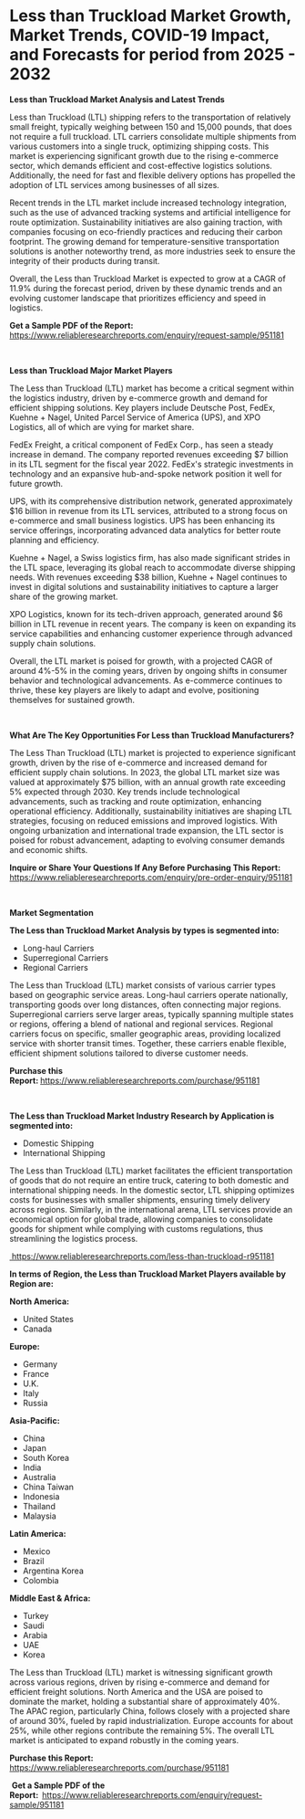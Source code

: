 <p><h1>Less than Truckload Market Growth, Market Trends, COVID-19 Impact, and Forecasts for period from 2025 - 2032</h1></p><p><strong>Less than Truckload Market Analysis and Latest Trends</strong></p>
<p><p>Less than Truckload (LTL) shipping refers to the transportation of relatively small freight, typically weighing between 150 and 15,000 pounds, that does not require a full truckload. LTL carriers consolidate multiple shipments from various customers into a single truck, optimizing shipping costs. This market is experiencing significant growth due to the rising e-commerce sector, which demands efficient and cost-effective logistics solutions. Additionally, the need for fast and flexible delivery options has propelled the adoption of LTL services among businesses of all sizes.</p><p>Recent trends in the LTL market include increased technology integration, such as the use of advanced tracking systems and artificial intelligence for route optimization. Sustainability initiatives are also gaining traction, with companies focusing on eco-friendly practices and reducing their carbon footprint. The growing demand for temperature-sensitive transportation solutions is another noteworthy trend, as more industries seek to ensure the integrity of their products during transit. </p><p>Overall, the Less than Truckload Market is expected to grow at a CAGR of 11.9% during the forecast period, driven by these dynamic trends and an evolving customer landscape that prioritizes efficiency and speed in logistics.</p></p>
<p><strong>Get a Sample PDF of the Report:&nbsp;</strong> <a href="https://www.reliableresearchreports.com/enquiry/request-sample/951181?utm_campaign=2820&utm_medium=2&utm_source=Github&utm_content=ia&utm_term=17042025&utm_id=less-than-truckload">https://www.reliableresearchreports.com/enquiry/request-sample/951181</a></p>
<p>&nbsp;</p>
<p><strong>Less than Truckload Major Market Players</strong></p>
<p><p>The Less than Truckload (LTL) market has become a critical segment within the logistics industry, driven by e-commerce growth and demand for efficient shipping solutions. Key players include Deutsche Post, FedEx, Kuehne + Nagel, United Parcel Service of America (UPS), and XPO Logistics, all of which are vying for market share.</p><p>FedEx Freight, a critical component of FedEx Corp., has seen a steady increase in demand. The company reported revenues exceeding $7 billion in its LTL segment for the fiscal year 2022. FedEx's strategic investments in technology and an expansive hub-and-spoke network position it well for future growth. </p><p>UPS, with its comprehensive distribution network, generated approximately $16 billion in revenue from its LTL services, attributed to a strong focus on e-commerce and small business logistics. UPS has been enhancing its service offerings, incorporating advanced data analytics for better route planning and efficiency.</p><p>Kuehne + Nagel, a Swiss logistics firm, has also made significant strides in the LTL space, leveraging its global reach to accommodate diverse shipping needs. With revenues exceeding $38 billion, Kuehne + Nagel continues to invest in digital solutions and sustainability initiatives to capture a larger share of the growing market.</p><p>XPO Logistics, known for its tech-driven approach, generated around $6 billion in LTL revenue in recent years. The company is keen on expanding its service capabilities and enhancing customer experience through advanced supply chain solutions.</p><p>Overall, the LTL market is poised for growth, with a projected CAGR of around 4%-5% in the coming years, driven by ongoing shifts in consumer behavior and technological advancements. As e-commerce continues to thrive, these key players are likely to adapt and evolve, positioning themselves for sustained growth.</p></p>
<p>&nbsp;</p>
<p><strong>What Are The Key Opportunities For Less than Truckload Manufacturers?</strong></p>
<p><p>The Less Than Truckload (LTL) market is projected to experience significant growth, driven by the rise of e-commerce and increased demand for efficient supply chain solutions. In 2023, the global LTL market size was valued at approximately $75 billion, with an annual growth rate exceeding 5% expected through 2030. Key trends include technological advancements, such as tracking and route optimization, enhancing operational efficiency. Additionally, sustainability initiatives are shaping LTL strategies, focusing on reduced emissions and improved logistics. With ongoing urbanization and international trade expansion, the LTL sector is poised for robust advancement, adapting to evolving consumer demands and economic shifts.</p></p>
<p><strong>Inquire or Share Your Questions If Any Before Purchasing This Report:</strong> <a href="https://www.reliableresearchreports.com/enquiry/pre-order-enquiry/951181?utm_campaign=2820&utm_medium=2&utm_source=Github&utm_content=ia&utm_term=17042025&utm_id=less-than-truckload">https://www.reliableresearchreports.com/enquiry/pre-order-enquiry/951181</a></p>
<p>&nbsp;</p>
<p><strong>Market Segmentation</strong></p>
<p><strong>The Less than Truckload Market Analysis by types is segmented into:</strong></p>
<p><ul><li>Long-haul Carriers</li><li>Superregional Carriers</li><li>Regional Carriers</li></ul></p>
<p><p>The Less than Truckload (LTL) market consists of various carrier types based on geographic service areas. Long-haul carriers operate nationally, transporting goods over long distances, often connecting major regions. Superregional carriers serve larger areas, typically spanning multiple states or regions, offering a blend of national and regional services. Regional carriers focus on specific, smaller geographic areas, providing localized service with shorter transit times. Together, these carriers enable flexible, efficient shipment solutions tailored to diverse customer needs.</p></p>
<p><strong>Purchase this Report:&nbsp;</strong><a href="https://www.reliableresearchreports.com/purchase/951181?utm_campaign=2820&utm_medium=2&utm_source=Github&utm_content=ia&utm_term=17042025&utm_id=less-than-truckload">https://www.reliableresearchreports.com/purchase/951181</a></p>
<p>&nbsp;</p>
<p><strong>The Less than Truckload Market Industry Research by Application is segmented into:</strong></p>
<p><ul><li>Domestic Shipping</li><li>International Shipping</li></ul></p>
<p><p>The Less than Truckload (LTL) market facilitates the efficient transportation of goods that do not require an entire truck, catering to both domestic and international shipping needs. In the domestic sector, LTL shipping optimizes costs for businesses with smaller shipments, ensuring timely delivery across regions. Similarly, in the international arena, LTL services provide an economical option for global trade, allowing companies to consolidate goods for shipment while complying with customs regulations, thus streamlining the logistics process.</p></p>
<p><a href="https://www.reliableresearchreports.com/less-than-truckload-r951181?utm_campaign=2820&utm_medium=2&utm_source=Github&utm_content=ia&utm_term=17042025&utm_id=less-than-truckload">&nbsp;https://www.reliableresearchreports.com/less-than-truckload-r951181</a></p>
<p><strong>In terms of Region, the Less than Truckload Market Players available by Region are:</strong></p>
<p>
    <p> <strong> North America: </strong>
        <ul>
            <li>United States</li>
            <li>Canada</li>
        </ul>
        </p> 
    <p> <strong> Europe: </strong>
        <ul>
            <li>Germany</li>
            <li>France</li>
            <li>U.K.</li>
            <li>Italy</li>
            <li>Russia</li>
        </ul>
        </p> 
    <p> <strong> Asia-Pacific: </strong>
        <ul>
            <li>China</li>
            <li>Japan</li>
            <li>South Korea</li>
            <li>India</li>
            <li>Australia</li>
            <li>China Taiwan</li>
            <li>Indonesia</li>
            <li>Thailand</li>
            <li>Malaysia</li>
        </ul>
        </p> 
    <p> <strong> Latin America: </strong>
        <ul>
            <li>Mexico</li>
            <li>Brazil</li>
            <li>Argentina Korea</li>
            <li>Colombia</li>
        </ul>
        </p> 
    <p> <strong> Middle East & Africa: </strong>
        <ul>
            <li>Turkey</li>
            <li>Saudi</li>
            <li>Arabia</li>
            <li>UAE</li>
            <li>Korea</li>
        </ul>
    </p>
    </p>
<p><p>The Less than Truckload (LTL) market is witnessing significant growth across various regions, driven by rising e-commerce and demand for efficient freight solutions. North America and the USA are poised to dominate the market, holding a substantial share of approximately 40%. The APAC region, particularly China, follows closely with a projected share of around 30%, fueled by rapid industrialization. Europe accounts for about 25%, while other regions contribute the remaining 5%. The overall LTL market is anticipated to expand robustly in the coming years.</p></p>
<p><strong>Purchase this Report: </strong><a href="https://www.reliableresearchreports.com/purchase/951181?utm_campaign=2820&utm_medium=2&utm_source=Github&utm_content=ia&utm_term=17042025&utm_id=less-than-truckload">https://www.reliableresearchreports.com/purchase/951181</a></p>
<p>&nbsp;<strong>Get a Sample PDF of the Report:&nbsp;&nbsp;</strong><a href="https://www.reliableresearchreports.com/enquiry/request-sample/951181?utm_campaign=2820&utm_medium=2&utm_source=Github&utm_content=ia&utm_term=17042025&utm_id=less-than-truckload">https://www.reliableresearchreports.com/enquiry/request-sample/951181</a></p>
<p><strong></strong></p>
<p><p></p><p></p><p></p></p>